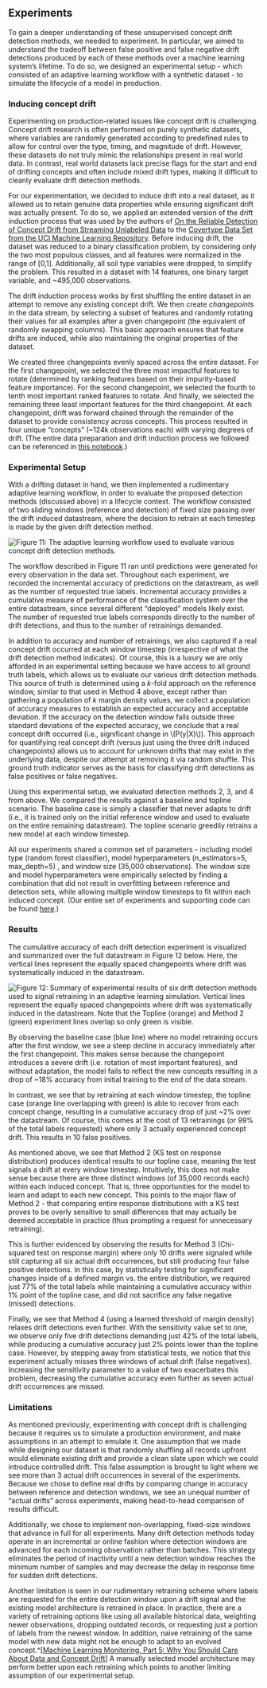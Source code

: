 ## Experiments

To gain a deeper understanding of these unsupervised concept drift detection methods, we needed to experiment. In particular, we aimed to understand the tradeoff between false positive and false negative drift detections produced by each of these methods over a machine learning system’s lifetime. To do so, we designed an experimental setup - which consisted of an adaptive learning workflow with a synthetic dataset - to simulate the lifecycle of a model in production.

### Inducing concept drift

Experimenting on production-related issues like concept drift is challenging. Concept drift research is often performed on purely synthetic datasets, where variables are randomly generated according to predefined rules to allow for control over the type, timing, and magnitude of drift. However, these datasets do not truly mimic the relationships present in real world data. In contrast, real world datasets lack precise flags for the start and end of drifting concepts and often include mixed drift types, making it difficult to cleanly evaluate drift detection methods.

For our experimentation, we decided to induce drift into a real dataset, as it allowed us to retain genuine data properties while ensuring significant drift was actually present. To do so, we applied an extended version of the drift induction process that was used by the authors of [On the Reliable Detection of Concept Drift from Streaming Unlabeled Data](https://arxiv.org/pdf/1704.00023.pdf) to the [Covertype Data Set from the UCI Machine Learning Repository](https://archive.ics.uci.edu/ml/datasets/covertype)​. Before inducing drift, the dataset was reduced to a binary classification problem, by considering only the two most populous classes, and all features were normalized in the range of [0,1]. Additionally, all soil type variables were dropped, to simplify the problem. This resulted in a dataset with 14 features, one binary target variable, and ~495,000 observations.

The drift induction process works by first shuffling the entire dataset in an attempt to remove any existing concept drift. We then create _changepoints_ in the data stream, by selecting a subset of features and randomly rotating their values for all examples after a given changepoint (the equivalent of randomly swapping columns). This basic approach ensures that feature drifts are induced, while also maintaining the original properties of the dataset. 

We created three changepoints evenly spaced across the entire dataset. For the first changepoint, we selected the three most impactful features to rotate (determined by ranking features based on their impurity-based feature importance). For the second changepoint, we selected the fourth to tenth most important ranked features to rotate. And finally, we selected the remaining three least important features for the third changepoint. At each changepoint, drift was forward chained through the remainder of the dataset to provide consistency across concepts. This process resulted in four unique “concepts” (~124k observations each) with varying degrees of drift. (The entire data preparation and drift induction process we followed can be referenced in [this notebook](https://github.com/fastforwardlabs/concept-drift/blob/main/notebooks/Covertype_EDA.ipynb).)

### Experimental Setup

With a drifting dataset in hand, we then implemented a rudimentary adaptive learning workflow, in order to evaluate the proposed detection methods (discussed above) in a lifecycle context. The workflow consisted of two sliding windows (reference and detection) of fixed size passing over the drift induced datastream, where the decision to retrain at each timestep is made by the given drift detection method. 

![Figure 11: The adaptive learning workflow used to evaluate various concept drift detection methods.](figures/FF22-12.png)

The workflow described in Figure 11 ran until predictions were generated for every observation in the data set. Throughout each experiment, we recorded the incremental accuracy of predictions on the datastream, as well as the number of requested true labels. Incremental accuracy provides a cumulative measure of performance of the classification system over the entire datastream, since several different “deployed” models likely exist. The number of requested true labels corresponds directly to the number of drift detections, and thus to the number of retrainings demanded.

In addition to accuracy and number of retrainings, we also captured if a real concept drift occurred at each window timestep (irrespective of what the drift detection method indicates). Of course, this is a luxury we are only afforded in an experimental setting because we have access to all ground truth labels, which allows us to evaluate our various drift detection methods. This source of truth is determined using a _k_-fold approach on the reference window, similar to that used in Method 4 above, except rather than gathering a population of _k_ margin density values, we collect a population of accuracy measures to establish an expected accuracy and acceptable deviation. If the accuracy on the detection window falls outside three standard deviations of the expected accuracy, we conclude that a real concept drift occurred (i.e., significant change in \\(P(y|X)\\)). This approach for quantifying real concept drift (versus just using the three drift induced changepoints) allows us to account for unknown drifts that may exist in the underlying data, despite our attempt at removing it via random shuffle. This ground truth indicator serves as the basis for classifying drift detections as false positives or false negatives.

Using this experimental setup, we evaluated detection methods 2, 3, and 4 from above. We compared the results against a baseline and topline scenario. The baseline case is simply a classifier that never adapts to drift (i.e., it is trained only on the initial reference window and used to evaluate on the entire remaining datastream). The topline scenario greedily retrains a new model at each window timestep.

All our experiments shared a common set of parameters - including model type (random forest classifier), model hyperparameters (n_estimators=5, max_depth=5) , and window size (35,000 observations). The window size and model hyperparameters were empirically selected by finding a combination that did not result in overfitting between reference and detection sets, while allowing multiple window timesteps to fit within each induced concept. (Our entire set of experiments and supporting code can be found [here](https://github.com/fastforwardlabs/concept-drift.git).)

### Results

The cumulative accuracy of each drift detection experiment is visualized and summarized over the full datastream in Figure 12 below. Here, the vertical lines represent the equally spaced changepoints where drift was systematically induced in the datastream. 

![Figure 12: Summary of experimental results of six drift detection methods used to signal retraining in an adaptive learning simulation. Vertical lines represent the equally spaced changepoints where drift was systematically induced in the datastream. Note that the Topline (orange) and Method 2 (green) experiment lines overlap so only green is visible.](figures/FF22-13.png)

By observing the baseline case (blue line) where no model retraining occurs after the first window, we see a steep decline in accuracy immediately after the first changepoint. This makes sense because the changepoint introduces a severe drift (i.e. rotation of most important features), and without adaptation, the model fails to reflect the new concepts resulting in a drop of ~18% accuracy from initial training to the end of the data stream.

In contrast, we see that by retraining at each window timestep, the topline case (orange line overlapping with green) is able to recover from each concept change, resulting in a cumulative accuracy drop of just ~2% over the datastream. Of course, this comes at the cost of 13 retrainings (or 99% of the total labels requested) where only 3 actually experienced concept drift. This results in 10 false positives. 

As mentioned above, we see that Method 2 (KS test on response distribution) produces identical results to our topline case, meaning the test signals a drift at every window timestep. Intuitively, this does not make sense because there are three distinct windows (of 35,000 records each) within each induced concept. That is, three opportunities for the model to learn and adapt to each new concept. This points to the major flaw of Method 2 - that comparing entire response distributions with a KS test proves to be overly sensitive to small differences that may actually be deemed acceptable in practice (thus prompting a request for unnecessary retraining).

This is further evidenced by observing the results for Method 3 (Chi-squared test on response margin) where only 10 drifts were signaled while still capturing all six actual drift occurrences, but still producing four false positive detections. In this case, by statistically testing for significant changes inside of a defined margin vs. the entire distribution, we required just 77% of the total labels while maintaining a cumulative accuracy within 1% point of the topline case, and did not sacrifice any false negative (missed) detections.

Finally, we see that Method 4 (using a learned threshold of margin density) relaxes drift detections even further. With the sensitivity value set to one, we observe only five drift detections demanding just 42% of the total labels, while producing a cumulative accuracy just 2% points lower than the topline case. However, by stepping away from statistical tests, we notice that this experiment actually misses three windows of actual drift (false negatives). Increasing the sensitivity parameter to a value of two exacerbates this problem, decreasing the cumulative accuracy even further as seven actual drift occurrences are missed.

### Limitations

As mentioned previously, experimenting with concept drift is challenging because it requires us to simulate a production environment, and make assumptions in an attempt to emulate it. One assumption that we made while designing our dataset is that randomly shuffling all records upfront would eliminate existing drift and provide a clean slate upon which we could introduce controlled drift. This false assumption is brought to light where we see more than 3 actual drift occurrences in several of the experiments. Because we chose to define real drifts by comparing change in accuracy between reference and detection windows, we see an unequal number of “actual drifts” across experiments, making head-to-head comparison of results difficult.

Additionally, we chose to implement non-overlapping, fixed-size windows that advance in full for all experiments. Many drift detection methods today operate in an incremental or online fashion where detection windows are advanced for each incoming observation rather than batches. This strategy eliminates the period of inactivity until a new detection window reaches the minimum number of samples and may decrease the delay in response time for sudden drift detections. 

Another limitation is seen in our rudimentary retraining scheme where labels are requested for the entire detection window upon a drift signal and the existing model architecture is retrained in place. In practice, there are a variety of retraining options like using all available historical data, weighting newer observations, dropping outdated records, or requesting just a portion of labels from the newest window. In addition, naive retraining of the same model with new data might not be enough to adapt to an evolved concept.^[[Machine Learning Monitoring, Part 5: Why You Should Care About Data and Concept Drift](https://evidentlyai.com/blog/machine-learning-monitoring-data-and-concept-drift)] A manually selected model architecture may perform better upon each retraining which points to another limiting assumption of our experimental setup.
